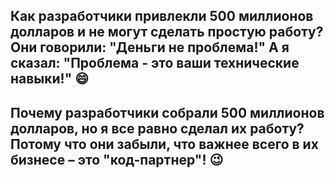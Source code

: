## Как разработчики привлекли 500 миллионов долларов и не могут сделать простую работу? Они говорили: "Деньги не проблема!" А я сказал: "Проблема - это ваши технические навыки!" 😄

## Почему разработчики собрали 500 миллионов долларов, но я все равно сделал их работу? Потому что они забыли, что важнее всего в их бизнесе – это "код-партнер"! 😉
